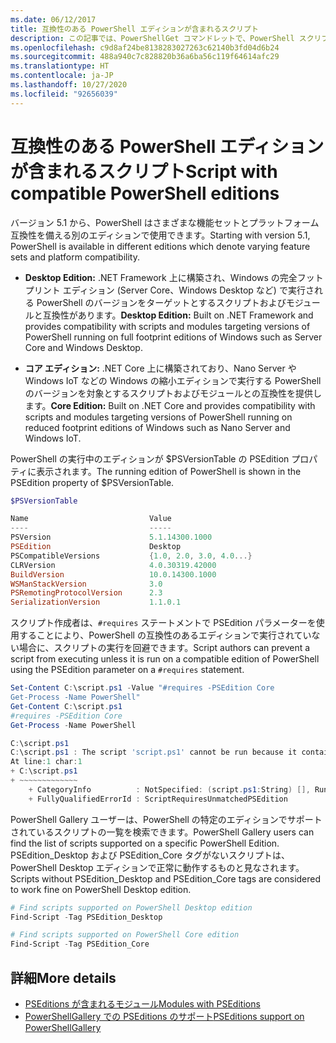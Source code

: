 ```yaml
---
ms.date: 06/12/2017
title: 互換性のある PowerShell エディションが含まれるスクリプト
description: この記事では、PowerShellGet コマンドレットで、PowerShell スクリプトの Desktop エディションと Core エディションがどのようにサポートされるかについて説明します。
ms.openlocfilehash: c9d8af24be8138283027263c62140b3fd04d6b24
ms.sourcegitcommit: 488a940c7c828820b36a6ba56c119f64614afc29
ms.translationtype: HT
ms.contentlocale: ja-JP
ms.lasthandoff: 10/27/2020
ms.locfileid: "92656039"
---
```

# <a name="script-with-compatible-powershell-editions"></a><span data-ttu-id="d56bc-103">互換性のある PowerShell エディションが含まれるスクリプト</span><span class="sxs-lookup"><span data-stu-id="d56bc-103">Script with compatible PowerShell editions</span></span>

<span data-ttu-id="d56bc-104">バージョン 5.1 から、PowerShell はさまざまな機能セットとプラットフォーム互換性を備える別のエディションで使用できます。</span><span class="sxs-lookup"><span data-stu-id="d56bc-104">Starting with version 5.1, PowerShell is available in different editions which denote varying feature sets and platform compatibility.</span></span>

- <span data-ttu-id="d56bc-105">**Desktop Edition:** .NET Framework 上に構築され、Windows の完全フットプリント エディション (Server Core、Windows Desktop など) で実行される PowerShell のバージョンをターゲットとするスクリプトおよびモジュールと互換性があります。</span><span class="sxs-lookup"><span data-stu-id="d56bc-105">**Desktop Edition:** Built on .NET Framework and provides compatibility with scripts and modules targeting versions of PowerShell running on full footprint editions of Windows such as Server Core and Windows Desktop.</span></span>

- <span data-ttu-id="d56bc-106">**コア エディション:** .NET Core 上に構築されており、Nano Server や Windows IoT などの Windows の縮小エディションで実行する PowerShell のバージョンを対象とするスクリプトおよびモジュールとの互換性を提供します。</span><span class="sxs-lookup"><span data-stu-id="d56bc-106">**Core Edition:** Built on .NET Core and provides compatibility with scripts and modules targeting versions of PowerShell running on reduced footprint editions of Windows such as Nano Server and Windows IoT.</span></span>

<span data-ttu-id="d56bc-107">PowerShell の実行中のエディションが $PSVersionTable の PSEdition プロパティに表示されます。</span><span class="sxs-lookup"><span data-stu-id="d56bc-107">The running edition of PowerShell is shown in the PSEdition property of $PSVersionTable.</span></span>

```powershell
$PSVersionTable

Name                           Value
----                           -----
PSVersion                      5.1.14300.1000
PSEdition                      Desktop
PSCompatibleVersions           {1.0, 2.0, 3.0, 4.0...}
CLRVersion                     4.0.30319.42000
BuildVersion                   10.0.14300.1000
WSManStackVersion              3.0
PSRemotingProtocolVersion      2.3
SerializationVersion           1.1.0.1
```

<span data-ttu-id="d56bc-108">スクリプト作成者は、`#requires` ステートメントで PSEdition パラメーターを使用することにより、PowerShell の互換性のあるエディションで実行されていない場合に、スクリプトの実行を回避できます。</span><span class="sxs-lookup"><span data-stu-id="d56bc-108">Script authors can prevent a script from executing unless it is run on a compatible edition of PowerShell using the PSEdition parameter on a `#requires` statement.</span></span>

```powershell
Set-Content C:\script.ps1 -Value "#requires -PSEdition Core
Get-Process -Name PowerShell"
Get-Content C:\script.ps1
#requires -PSEdition Core
Get-Process -Name PowerShell

C:\script.ps1
C:\script.ps1 : The script 'script.ps1' cannot be run because it contained a "#requires" statement for PowerShell editions 'Core'. The edition of PowerShell that is required by the script does not match the currently running PowerShell Desktop edition.
At line:1 char:1
+ C:\script.ps1
+ ~~~~~~~~~~~~~
    + CategoryInfo          : NotSpecified: (script.ps1:String) [], RuntimeException
    + FullyQualifiedErrorId : ScriptRequiresUnmatchedPSEdition
```

<span data-ttu-id="d56bc-109">PowerShell Gallery ユーザーは、PowerShell の特定のエディションでサポートされているスクリプトの一覧を検索できます。</span><span class="sxs-lookup"><span data-stu-id="d56bc-109">PowerShell Gallery users can find the list of scripts supported on a specific PowerShell Edition.</span></span>
<span data-ttu-id="d56bc-110">PSEdition_Desktop および PSEdition_Core タグがないスクリプトは、PowerShell Desktop エディションで正常に動作するものと見なされます。</span><span class="sxs-lookup"><span data-stu-id="d56bc-110">Scripts without PSEdition_Desktop and PSEdition_Core tags are considered to work fine on PowerShell Desktop edition.</span></span>

```powershell
# Find scripts supported on PowerShell Desktop edition
Find-Script -Tag PSEdition_Desktop

# Find scripts supported on PowerShell Core edition
Find-Script -Tag PSEdition_Core
```

## <a name="more-details"></a><span data-ttu-id="d56bc-111">詳細</span><span class="sxs-lookup"><span data-stu-id="d56bc-111">More details</span></span>

- [<span data-ttu-id="d56bc-112">PSEditions が含まれるモジュール</span><span class="sxs-lookup"><span data-stu-id="d56bc-112">Modules with PSEditions</span></span>](module-psedition-support.md)
- [<span data-ttu-id="d56bc-113">PowerShellGallery での PSEditions のサポート</span><span class="sxs-lookup"><span data-stu-id="d56bc-113">PSEditions support on PowerShellGallery</span></span>](../how-to/finding-packages/searching-by-compatibility.md)
